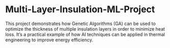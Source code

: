 # Multi-Layer-Insulation-ML-Project
This project demonstrates how Genetic Algorithms (GA) can be used to optimize the thickness of multiple insulation layers in order to minimize heat loss.
It’s a practical example of how AI techniques can be applied in thermal engineering to improve energy efficiency.
